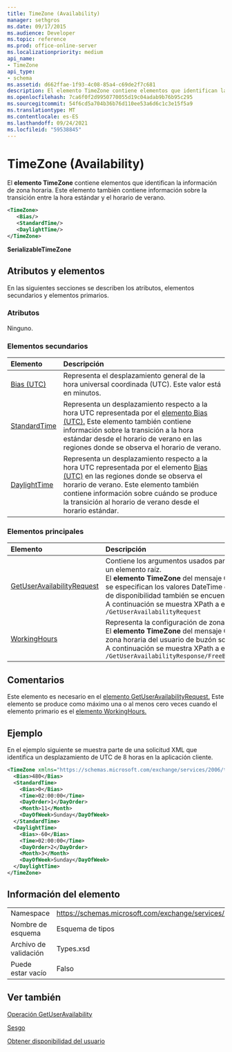 ```yaml
---
title: TimeZone (Availability)
manager: sethgros
ms.date: 09/17/2015
ms.audience: Developer
ms.topic: reference
ms.prod: office-online-server
ms.localizationpriority: medium
api_name:
- TimeZone
api_type:
- schema
ms.assetid: d662ffae-1f93-4c08-85a4-c69de2f7c681
description: El elemento TimeZone contiene elementos que identifican la información de zona horaria. Este elemento también contiene información sobre la transición entre la hora estándar y el horario de verano.
ms.openlocfilehash: 7ca6f0f2d9950770055d19c04adab9b76b95c295
ms.sourcegitcommit: 54f6cd5a704b36b76d110ee53a6d6c1c3e15f5a9
ms.translationtype: MT
ms.contentlocale: es-ES
ms.lasthandoff: 09/24/2021
ms.locfileid: "59538845"
---
```

# <a name="timezone-availability"></a>TimeZone (Availability)

El **elemento TimeZone** contiene elementos que identifican la información de zona horaria. Este elemento también contiene información sobre la transición entre la hora estándar y el horario de verano. 
  
```xml
<TimeZone>
   <Bias/>
   <StandardTime/>
   <DaylightTime/>
</TimeZone>
```

 **SerializableTimeZone**
## <a name="attributes-and-elements"></a>Atributos y elementos

En las siguientes secciones se describen los atributos, elementos secundarios y elementos primarios.
  
### <a name="attributes"></a>Atributos

Ninguno.
  
### <a name="child-elements"></a>Elementos secundarios

|**Elemento**|**Descripción**|
|:-----|:-----|
|[Bias (UTC)](bias-utc.md) <br/> |Representa el desplazamiento general de la hora universal coordinada (UTC). Este valor está en minutos.  <br/> |
|[StandardTime](standardtime.md) <br/> |Representa un desplazamiento respecto a la hora UTC representada por el [elemento Bias (UTC).](bias-utc.md) Este elemento también contiene información sobre la transición a la hora estándar desde el horario de verano en las regiones donde se observa el horario de verano.  <br/> |
|[DaylightTime](daylighttime.md) <br/> |Representa un desplazamiento respecto a la hora UTC representada por el elemento [Bias (UTC)](bias-utc.md) en las regiones donde se observa el horario de verano. Este elemento también contiene información sobre cuándo se produce la transición al horario de verano desde el horario estándar.  <br/> |
   
### <a name="parent-elements"></a>Elementos principales

|**Elemento**|**Descripción**|
|:-----|:-----|
|[GetUserAvailabilityRequest](getuseravailabilityrequest.md) <br/> |Contiene los argumentos usados para obtener información de disponibilidad del usuario. Se trata de un elemento raíz.  <br/> El **elemento TimeZone** del mensaje GetUserAvailabilityRequest representa la zona horaria en la que se especifican los valores DateTime de la solicitud. Los valores DateTime devueltos por el servicio de disponibilidad también se encuentran en esta zona horaria.  <br/> A continuación se muestra XPath a este elemento:  <br/>  `/GetUserAvailabilityRequest` <br/> |
|[WorkingHours](workinghours-ex15websvcsotherref.md) <br/> |Representa la configuración de zona horaria y el horario laboral del usuario del buzón solicitado.  <br/> El **elemento TimeZone** del mensaje GetUserAvailabilityResponse representa la configuración de zona horaria del usuario de buzón solicitado.  <br/> A continuación se muestra XPath a este elemento:  <br/>  `/GetUserAvailabilityResponse/FreeBusyResponseArray/FreeBusyResponse/FreeBusyView/WorkingHours` <br/> |
   
## <a name="remarks"></a>Comentarios

Este elemento es necesario en el [elemento GetUserAvailabilityRequest.](getuseravailabilityrequest.md) Este elemento se produce como máximo una o al menos cero veces cuando el elemento primario es el [elemento WorkingHours.](workinghours-ex15websvcsotherref.md) 
  
## <a name="example"></a>Ejemplo

En el ejemplo siguiente se muestra parte de una solicitud XML que identifica un desplazamiento de UTC de 8 horas en la aplicación cliente.
  
```XML
<TimeZone xmlns="https://schemas.microsoft.com/exchange/services/2006/types">
  <Bias>480</Bias>
  <StandardTime>
    <Bias>0</Bias>
    <Time>02:00:00</Time>
    <DayOrder>1</DayOrder>
    <Month>11</Month>
    <DayOfWeek>Sunday</DayOfWeek>
  </StandardTime>
  <DaylightTime>
    <Bias>-60</Bias>
    <Time>02:00:00</Time>
    <DayOrder>2</DayOrder>
    <Month>3</Month>
    <DayOfWeek>Sunday</DayOfWeek>
  </DaylightTime>
</TimeZone>
```

## <a name="element-information"></a>Información del elemento

|||
|:-----|:-----|
|Namespace  <br/> |https://schemas.microsoft.com/exchange/services/2006/types  <br/> |
|Nombre de esquema  <br/> |Esquema de tipos  <br/> |
|Archivo de validación  <br/> |Types.xsd  <br/> |
|Puede estar vacío  <br/> |Falso  <br/> |
   
## <a name="see-also"></a>Ver también



[Operación GetUserAvailability](getuseravailability-operation.md)
  
[Sesgo](bias.md)


[Obtener disponibilidad del usuario](https://msdn.microsoft.com/library/d4133fcb-9b0f-4e6b-aadf-a389da83516a%28Office.15%29.aspx)

